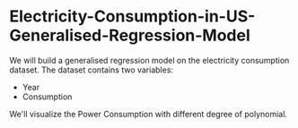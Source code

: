 # Electricity-Consumption-in-US-Generalised-Regression-Model
We will build a generalised regression model on the electricity consumption dataset. The dataset contains two variables:
- Year
- Consumption

We'll visualize the Power Consumption with different degree of polynomial.

